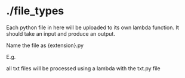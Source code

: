 # ./file_types

Each python file in here will be uploaded to its own lambda function. It should take an input and produce an output.

Name the file as {extension}.py

E.g.

all txt files will be processed using a lambda with the txt.py file